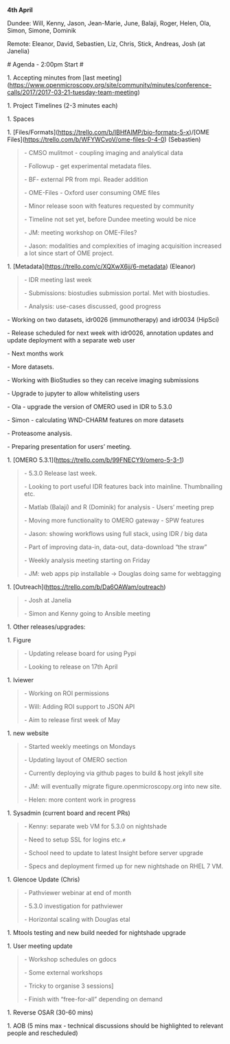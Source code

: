 **4th April**

Dundee: Will, Kenny, Jason, Jean-Marie, June, Balaji, Roger, Helen, Ola,
Simon, Simone, Dominik

Remote: Eleanor, David, Sebastien, Liz, Chris, Stick, Andreas, Josh (at
Janelia)

\# Agenda - 2:00pm Start \#

1\. Accepting minutes from \[last
meeting\](https://www.openmicroscopy.org/site/community/minutes/conference-calls/2017/2017-03-21-tuesday-team-meeting)

1\. Project Timelines (2-3 minutes each)

1\. Spaces

1\.
\[Files/Formats\](https://trello.com/b/IBHfAIMP/bio-formats-5-x)/\[OME
Files\](https://trello.com/b/WFYWCvoV/ome-files-0-4-0) (Sebastien)

> \- CMSO mulitmot - coupling imaging and analytical data
>
> \- Followup - get experimental metadata files.
>
> \- BF- external PR from mpi. Reader addition
>
> \- OME-Files - Oxford user consuming OME files
>
> \- Minor release soon with features requested by community
>
> \- Timeline not set yet, before Dundee meeting would be nice
>
> \- JM: meeting workshop on OME-Files?
>
> \- Jason: modalities and complexities of imaging acquisition increased
> a lot since start of OME project.

1\. \[Metadata\](https://trello.com/c/XQXwX6jj/6-metadata) (Eleanor)

> \- IDR meeting last week
>
> \- Submissions: biostudies submission portal. Met with biostudies.
>
> \- Analysis: use-cases discussed, good progress

\- Working on two datasets, idr0026 (immunotherapy) and idr0034 (HipSci)

\- Release scheduled for next week with idr0026, annotation updates and
update deployment with a separate web user

\- Next months work

\- More datasets.

\- Working with BioStudies so they can receive imaging submissions

\- Upgrade to jupyter to allow whitelisting users

\- Ola - upgrade the version of OMERO used in IDR to 5.3.0

\- Simon - calculating WND-CHARM features on more datasets

\- Proteasome analysis.

\- Preparing presentation for users’ meeting.

1\. \[OMERO
5.3.1\]([<u>https://trello.com/b/99FNECY9/omero-5-3-1</u>](https://trello.com/b/99FNECY9/omero-5-3-1))

> \- 5.3.0 Release last week.
>
> \- Looking to port useful IDR features back into mainline.
> Thumbnailing etc.
>
> \- Matlab (Balaji) and R (Dominik) for analysis - Users’ meeting prep
>
> \- Moving more functionality to OMERO gateway - SPW features
>
> \- Jason: showing workflows using full stack, using IDR / big data
>
> \- Part of improving data-in, data-out, data-download “the straw”
>
> \- Weekly analysis meeting starting on Friday
>
> \- JM: web apps pip installable -&gt; Douglas doing same for
> webtagging

1\.
\[Outreach\]([<u>https://trello.com/b/Da6OAWam/outreach</u>](https://trello.com/b/Da6OAWam/outreach))

> \- Josh at Janelia
>
> \- Simon and Kenny going to Ansible meeting

1\. Other releases/upgrades:

1\. Figure

> \- Updating release board for using Pypi
>
> \- Looking to release on 17th April

1\. Iviewer

> \- Working on ROI permissions
>
> \- Will: Adding ROI support to JSON API
>
> \- Aim to release first week of May

1\. new website

> \- Started weekly meetings on Mondays
>
> \- Updating layout of OMERO section
>
> \- Currently deploying via github pages to build & host jekyll site
>
> \- JM: will eventually migrate figure.openmicroscopy.org into new
> site.
>
> \- Helen: more content work in progress

1\. Sysadmin (current board and recent PRs)

> \- Kenny: separate web VM for 5.3.0 on nightshade
>
> \- Need to setup SSL for logins etc.≠
>
> \- School need to update to latest Insight before server upgrade
>
> \- Specs and deployment firmed up for new nightshade on RHEL 7 VM.

1\. Glencoe Update (Chris)

> \- Pathviewer webinar at end of month
>
> \- 5.3.0 investigation for pathviewer
>
> \- Horizontal scaling with Douglas etal

1\. Mtools testing and new build needed for nightshade upgrade

1\. User meeting update

> \- Workshop schedules on gdocs
>
> \- Some external workshops
>
> \- Tricky to organise 3 sessions\]
>
> \- Finish with “free-for-all” depending on demand

1\. Reverse OSAR (30-60 mins)

1\. AOB (5 mins max - technical discussions should be highlighted to
relevant people and rescheduled)
